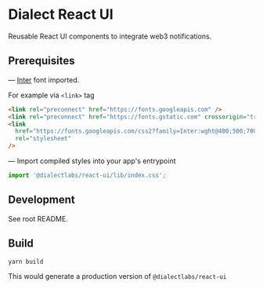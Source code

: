 # Dialect React UI

Reusable React UI components to integrate web3 notifications.

## Prerequisites

— [Inter](https://fonts.google.com/specimen/Inter) font imported.

For example via `<link>` tag

```html
<link rel="preconnect" href="https://fonts.googleapis.com" />
<link rel="preconnect" href="https://fonts.gstatic.com" crossorigin="true" />
<link
  href="https://fonts.googleapis.com/css2?family=Inter:wght@400;500;700&display=swap"
  rel="stylesheet"
/>
```

— Import compiled styles into your app's entrypoint

```typescript
import '@dialectlabs/react-ui/lib/index.css';
```

## Development

See root README.

## Build

```shell
yarn build
```

This would generate a production version of `@dialectlabs/react-ui`
